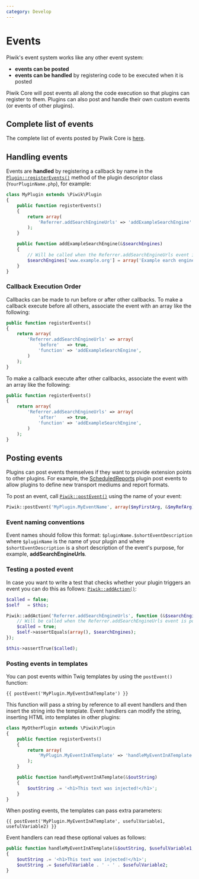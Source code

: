 ```yaml
---
category: Develop
---
```

# Events

Piwik's event system works like any other event system:

- **events can be posted**
- **events can be handled** by registering code to be executed when it is posted

Piwik Core will post events all along the code execution so that plugins can register to them. 
Plugins can also post and handle their own custom events (or events of other plugins).

## Complete list of events

The complete list of events posted by Piwik Core is [here](/api-reference/events).


## Handling events

Events are **handled** by registering a callback by name in the [`Plugin::registerEvents()`](/api-reference/Piwik/Plugin#getlisthooksregistered) method of the plugin descriptor class (`YourPluginName.php`), for example:

```php
class MyPlugin extends \Piwik\Plugin
{
    public function registerEvents()
    {
        return array(
            'Referrer.addSearchEngineUrls' => 'addExampleSearchEngine'
        );
    }

    public function addExampleSearchEngine(&$searchEngines)
    {
        // Will be called when the Referrer.addSearchEngineUrls event is posted
        $searchEngines['www.example.org'] = array('Example earch engine');
    }
}
```

### Callback Execution Order

Callbacks can be made to run before or after other callbacks. To make a callback execute before all others, associate the event with an array like the following:

```php
public function registerEvents()
{
    return array(
        'Referrer.addSearchEngineUrls' => array(
            'before'   => true,
            'function' => 'addExampleSearchEngine',
        )
    );
}
```

To make a callback execute after other callbacks, associate the event with an array like the following:

```php
public function registerEvents()
{
    return array(
        'Referrer.addSearchEngineUrls' => array(
            'after'    => true,
            'function' => 'addExampleSearchEngine',
        )
    );
}
```

## Posting events

Plugins can post events themselves if they want to provide extension points to other plugins. For example, the [ScheduledReports](https://github.com/matomo-org/matomo/tree/master/plugins/ScheduledReports) plugin post events to allow plugins to define new transport mediums and report formats.

To post an event, call [`Piwik::postEvent()`](/api-reference/Piwik/Piwik#postevent) using the name of your event:

```php
Piwik::postEvent('MyPlugin.MyEventName', array($myFirstArg, &$myRefArg));
```

### Event naming conventions

Event names should follow this format: `$pluginName.$shortEventDescription` where `$pluginName` is the name of your plugin and where `$shortEventDescription` is a short description of the event's purpose, for example, **addSearchEngineUrls**.

### Testing a posted event

In case you want to write a test that checks whether your plugin triggers an event you can do this as follows: [`Piwik::addAction()`](/api-reference/Piwik/Piwik#addaction):

```php
$called = false;
$self   = $this;

Piwik::addAction('Referrer.addSearchEngineUrls', function (&$searchEngines) use ($self, &$called) {
    // Will be called when the Referrer.addSearchEngineUrls event is posted
    $called = true;
    $self->assertEquals(array(), $searchEngines);
});

$this->assertTrue($called);
```

### Posting events in templates

You can post events within Twig templates by using the `postEvent()` function:

```twig
{{ postEvent('MyPlugin.MyEventInATemplate') }}
```

This function will pass a string by reference to all event handlers and then insert the string into the template. Event handlers can modify the string, inserting HTML into templates in other plugins:

```php
class MyOtherPlugin extends \Piwik\Plugin
{
    public function registerEvents()
    {
        return array(
            'MyPlugin.MyEventInATemplate' => 'handleMyEventInATemplate',
        );
    }

    public function handleMyEventInATemplate(&$outString)
    {
        $outString .= '<h1>This text was injected!</h1>';
    }
}
```

When posting events, the templates can pass extra parameters:

```twig
{{ postEvent('MyPlugin.MyEventInATemplate', usefulVariable1, usefulVariable2) }}
```

Event handlers can read these optional values as follows:

```php
public function handleMyEventInATemplate(&$outString, $usefulVariable1, $usefulVariable2)
{
    $outString .= '<h1>This text was injected!</h1>';
    $outString .= $usefulVariable . ' - ' . $usefulVariable2;
}
```
